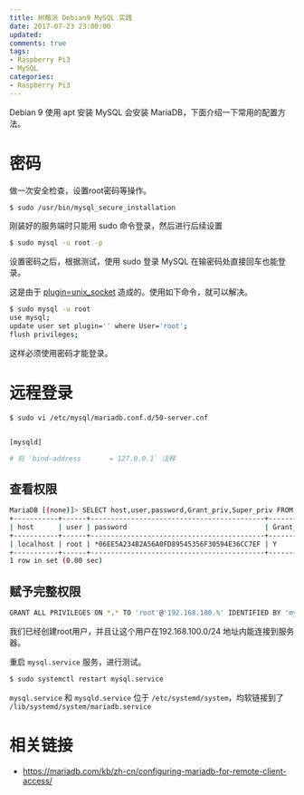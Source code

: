 ```yaml
---
title: 树莓派 Debian9 MySQL 实践
date: 2017-07-23 23:00:00
updated:
comments: true
tags:
- Raspberry Pi3
- MySQL
categories:
- Raspberry Pi3
---
```


Debian 9 使用 apt 安装 MySQL 会安装 MariaDB，下面介绍一下常用的配置方法。

<!--more-->

# 密码

做一次安全检查，设置root密码等操作。

```bash
$ sudo /usr/bin/mysql_secure_installation  
```

刚装好的服务端时只能用 sudo 命令登录，然后进行后续设置

```bash
$ sudo mysql -u root -p
```

设置密码之后，根据测试，使用 sudo 登录 MySQL 在输密码处直接回车也能登录。

这是由于 [plugin=unix_socket](https://www.baidu.com/s?wd=plugin%20unix_socket) 造成的。使用如下命令，就可以解决。

```bash
$ sudo mysql -u root
use mysql;
update user set plugin='' where User='root';
flush privileges;
```

这样必须使用密码才能登录。

# 远程登录

```bash
$ sudo vi /etc/mysql/mariadb.conf.d/50-server.cnf


[mysqld]

# 将 `bind-address		= 127.0.0.1` 注释
```

## 查看权限

```bash
MariaDB [(none)]> SELECT host,user,password,Grant_priv,Super_priv FROM mysql.user;
+-----------+------+-------------------------------------------+------------+------------+
| host      | user | password                                  | Grant_priv | Super_priv |
+-----------+------+-------------------------------------------+------------+------------+
| localhost | root | *06EE5A234B2A56A0FD89545356F30594E36CC7EF | Y          | Y          |
+-----------+------+-------------------------------------------+------------+------------+
1 row in set (0.00 sec)
```

## 赋予完整权限

```bash
GRANT ALL PRIVILEGES ON *.* TO 'root'@'192.168.100.%' IDENTIFIED BY 'my-new-password' WITH GRANT OPTION;
```

我们已经创建root用户，并且让这个用户在192.168.100.0/24 地址内能连接到服务器。

重启 `mysql.service` 服务，进行测试。

```bash
$ sudo systemctl restart mysql.service
```

`mysql.service` 和 `mysqld.service` 位于 `/etc/systemd/system`，均软链接到了 `/lib/systemd/system/mariadb.service`

# 相关链接
* https://mariadb.com/kb/zh-cn/configuring-mariadb-for-remote-client-access/
